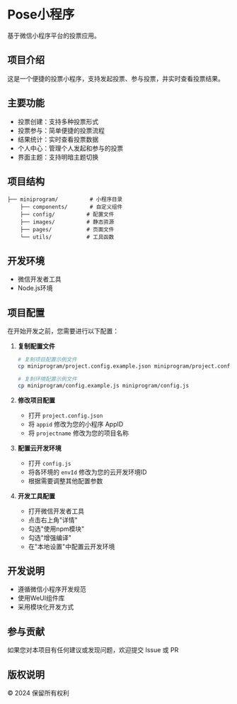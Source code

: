 # Pose小程序

基于微信小程序平台的投票应用。

## 项目介绍

这是一个便捷的投票小程序，支持发起投票、参与投票，并实时查看投票结果。

## 主要功能

- 投票创建：支持多种投票形式
- 投票参与：简单便捷的投票流程
- 结果统计：实时查看投票数据
- 个人中心：管理个人发起和参与的投票
- 界面主题：支持明暗主题切换

## 项目结构

```
├── miniprogram/          # 小程序目录
    ├── components/       # 自定义组件
    ├── config/          # 配置文件
    ├── images/          # 静态资源
    ├── pages/           # 页面文件
    └── utils/           # 工具函数
```

## 开发环境

- 微信开发者工具
- Node.js环境

## 项目配置

在开始开发之前，您需要进行以下配置：

1. **复制配置文件**
   ```bash
   # 复制项目配置示例文件
   cp miniprogram/project.config.example.json miniprogram/project.config.json
   
   # 复制环境配置示例文件
   cp miniprogram/config.example.js miniprogram/config.js
   ```

2. **修改项目配置**
   - 打开 `project.config.json`
   - 将 `appid` 修改为您的小程序 AppID
   - 将 `projectname` 修改为您的项目名称

3. **配置云开发环境**
   - 打开 `config.js`
   - 将各环境的 `envId` 修改为您的云开发环境ID
   - 根据需要调整其他配置参数

4. **开发工具配置**
   - 打开微信开发者工具
   - 点击右上角"详情"
   - 勾选"使用npm模块"
   - 勾选"增强编译"
   - 在"本地设置"中配置云开发环境

## 开发说明

- 遵循微信小程序开发规范
- 使用WeUI组件库
- 采用模块化开发方式

## 参与贡献

如果您对本项目有任何建议或发现问题，欢迎提交 Issue 或 PR

## 版权说明

© 2024 保留所有权利
